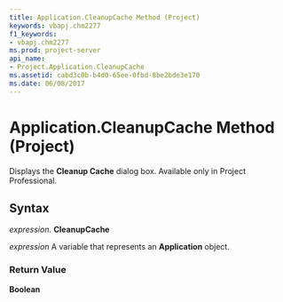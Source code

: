 ```yaml
---
title: Application.CleanupCache Method (Project)
keywords: vbapj.chm2277
f1_keywords:
- vbapj.chm2277
ms.prod: project-server
api_name:
- Project.Application.CleanupCache
ms.assetid: cabd3c0b-b4d0-65ee-0fbd-8be2bde3e170
ms.date: 06/08/2017
---
```



# Application.CleanupCache Method (Project)

Displays the **Cleanup Cache** dialog box. Available only in Project Professional.


## Syntax

 _expression_. **CleanupCache**

 _expression_ A variable that represents an **Application** object.


### Return Value

 **Boolean**


